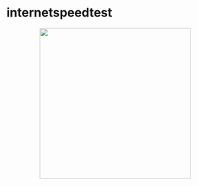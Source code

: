 # internetspeedtest

<p align="center">
  <img src="https://raw.githubusercontent.com/paveltech/internetspeedtest/master/device-2018-12-15-171100.png" width="350"/>
</p>
